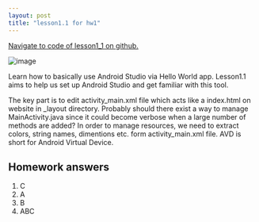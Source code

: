 ```yaml
---
layout: post
title: "lesson1.1 for hw1"
---
```


<a href="https://github.ccs.neu.edu/senyan/lesson1_1">Navigate to code of lesson1_1 on github.</a>

![image](https://user-images.githubusercontent.com/77960108/132998044-3be76c0b-e7c3-4ffd-9971-7d3e6f150af7.png)

<P>Learn how to basically use Android Studio via Hello World app. Lesson1.1 aims to help us set up Android Studio and get familiar with this tool.</p>
<p>The key part is to edit activity_main.xml file which acts like a index.html on website in _layout directory. Probably should there exist a way to manage MainActivity.java since it could become verbose when a large number of methods are added?
In order to manage resources, we need to extract colors, string names, dimentions etc. form activity_main.xml file.
AVD is short for Android Virtual Device.</p>

<h2> Homework answers </h2>
<ol>
  <li>C</li>
  <li>A</li>
  <li>B</li>
  <li>ABC</li>
</ol>

